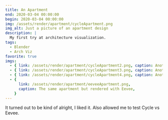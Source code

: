 ```yaml
---
title: An Apartment
end: 2020-03-04 00:00:00
begin: 2020-03-04 00:00:00
img: /assets/render/apartment/cycleApartment.png
img_alt: Just a picture of an apartment design
description: |
  My first try at architecture visualization.
tags:
  - Blender
  - Arch Viz
favorite: true
imgs:
  - { link: /assets/render/apartment/cycleApartment2.png, caption: Another PoV }
  - { link: /assets/render/apartment/cycleApartment3.png, caption: Another PoV }
  - { link: /assets/render/apartment/cycleApartment4.png, caption: Another PoV }
  - {
      link: /assets/render/apartment/eeveeApartment.png,
      caption: The same apartment but rendered with Eevee,
    }
---
```


It turned out to be kind of alright, I liked it. Also allowed me to test Cycle vs Eevee.
